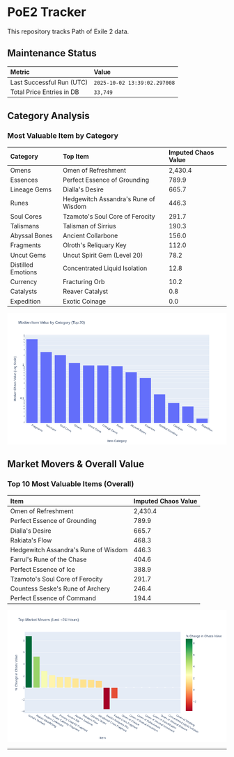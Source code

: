# PoE2 Tracker

This repository tracks Path of Exile 2 data.

## Maintenance Status

<!-- START_MAINTENANCE -->
| Metric | Value |
|:---|:---|
| Last Successful Run (UTC) | `2025-10-02 13:39:02.297008` |
| Total Price Entries in DB | `33,749` |

<!-- END_MAINTENANCE -->

## Category Analysis

<!-- START_CATEGORY_ANALYSIS -->
### Most Valuable Item by Category
| Category | Top Item | Imputed Chaos Value |
| :--- | :--- | :--- |
| Omens | Omen of Refreshment | 2,430.4 |
| Essences | Perfect Essence of Grounding | 789.9 |
| Lineage Gems | Dialla's Desire | 665.7 |
| Runes | Hedgewitch Assandra's Rune of Wisdom | 446.3 |
| Soul Cores | Tzamoto's Soul Core of Ferocity | 291.7 |
| Talismans | Talisman of Sirrius | 190.3 |
| Abyssal Bones | Ancient Collarbone | 156.0 |
| Fragments | Olroth's Reliquary Key | 112.0 |
| Uncut Gems | Uncut Spirit Gem (Level 20) | 78.2 |
| Distilled Emotions | Concentrated Liquid Isolation | 12.8 |
| Currency | Fracturing Orb | 10.2 |
| Catalysts | Reaver Catalyst | 0.8 |
| Expedition | Exotic Coinage | 0.0 |


![Category Analysis Chart](charts/category_analysis.png)
<!-- END_CATEGORY_ANALYSIS -->

## Market Movers & Overall Value

<!-- START_ANALYSIS -->
### Top 10 Most Valuable Items (Overall)
| Item | Imputed Chaos Value |
| :--- | :--- |
| Omen of Refreshment | 2,430.4 |
| Perfect Essence of Grounding | 789.9 |
| Dialla's Desire | 665.7 |
| Rakiata's Flow | 468.3 |
| Hedgewitch Assandra's Rune of Wisdom | 446.3 |
| Farrul's Rune of the Chase | 404.6 |
| Perfect Essence of Ice | 388.9 |
| Tzamoto's Soul Core of Ferocity | 291.7 |
| Countess Seske's Rune of Archery | 246.4 |
| Perfect Essence of Command | 194.4 |


![Market Movers Chart](charts/market_movers.png)
<!-- END_ANALYSIS -->

---
